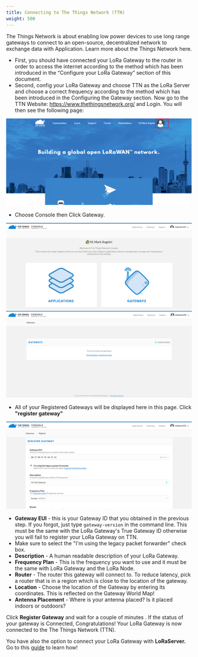 ```yaml
---
title: Connecting to The Things Network (TTN)
weight: 500
---
```


The Things Network is about enabling low power devices to use long range gateways to connect to an open-source, decentralized network to exchange data with Application. Learn more about the Things Network here.

* First, you should have connected your LoRa Gateway to the router in order to access the internet according to the method which has been introduced in the “Configure your LoRa Gateway” section of this document.
* Second, config your LoRa Gateway and choose TTN as the LoRa Server and choose a correct frequency according to the method which has been introduced in the Configuring the Gateway section.
Now go to the TTN Website: https://www.thethingsnetwork.org/ and Login. You will then see the following page:

![Figure 1: The Things Network Home Page](images/ttn-index.png)

* Choose Console then Click Gateway.

![Figure 2: The Things Network Console Page](images/console.png)
![Figure 3: Adding a Gateway to TTN](images/gateway-add.png)

* All of your Registered Gateways will be displayed here in this page. Click **"register gateway"**

![Figure 4: Registering your Gateway](images/register-gateway.png)
* **Gateway EUI** - this is your Gateway ID that you obtained in the previous step. If you forgot, just type `gateway-version` in the command line. This must be the same with the LoRa Gateway's True Gateway ID otherwise you will fail to register your LoRa Gateway on TTN.
* Make sure to select the "I'm using the legacy packet forwarder" check box.
* **Description** - A human readable description of your LoRa Gateway.
* **Frequency Plan** - This is the frequency you want to use and it must be the same with LoRa Gateway and the LoRa Node.
* **Router** - The router this gateway will connect to. To reduce latency, pick a router that is in a region which is close to the location of the gateway.
* **Location** - Choose the location of the Gateway by entering its coordinates. This is reflected on the Gateway World Map!
* **Antenna Placement** - Where is your antenna placed? Is it placed indoors or outdoors?

Click **Register Gateway** and wait for a couple of minutes . If the status of your gateway is Connected, Congratulations! Your LoRa Gateway is now connected to the The Things Network (TTN).

You have also the option to connect your LoRa Gateway with **LoRaServer.** Go to this [guide](https://doc.rakwireless.com/rak2245-pi-hat/connect-the-lora-gateway-with-loraserver) to learn how!